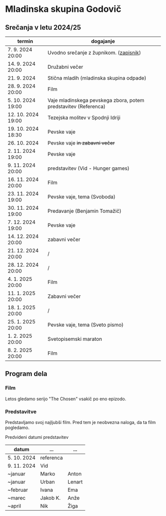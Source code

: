 # Mladinska skupina Godovič

## Srečanja v letu 2024/25

termin | dogajanje
-------|-----------
7\. 9. 2024 20:00 | Uvodno srečanje z župnikom. ([zapisnik](./predlogi.md))
14\. 9. 2024 20:00 | Družabni večer
21\. 9. 2024 | Stična mladih (mladinska skupina odpade)
28\. 9. 2024 20:00 | Film
5\. 10. 2024 19:00 | Vaje mladinskega pevskega zbora, potem predstavitev (Referenca)
12\. 10. 2024 19:00 | Tezejska molitev v Spodnji Idriji
19\. 10. 2024 18:30 | Pevske vaje
26\. 10. 2024 | Pevske vaje <del>in zabavni večer</del>
2\. 11. 2024 19:00 | Pevske vaje
9\. 11. 2024 20:00 | predstavitev (Vid - Hunger games)
16\. 11. 2024 20:00 | Film
23\. 11. 2024 19:00 | Pevske vaje, tema (Svoboda)
30\. 11. 2024 19:00 | Predavanje (Benjamin Tomažič)
7\. 12. 2024 19:00 | Pevske vaje
14\. 12. 2024 20:00 | zabavni večer
21\. 12. 2024 20:00 | /
28\. 12. 2024 20:00 | /
4\. 1. 2025 20:00 | Film
11\. 1. 2025 20:00 | Zabavni večer
18\. 1. 2025 20:00 | /
25\. 1. 2025 20:00 | Pevske vaje, tema (Sveto pismo)
1\. 2. 2025 20:00 | Svetopisemski maraton
8\. 2. 2025 20:00 | Film


## Program dela
### Film
Letos gledamo serijo "The Chosen" vsakič po eno epizodo.
### Predstavitve
Predstavljamo svoj najljubši film. Pred tem je neobvezna naloga, da ta film pogledamo.

Predvideni datumi predstavitev

datum | ... | ...
------|-----|-----
5\. 10. 2024 | referenca
9\. 11. 2024 | Vid
~januar | Marko | Anton
~januar | Urban | Lenart
~februar | Ivana | Ema
~marec | Jakob K. | Anže
~april | Nik | Žiga

